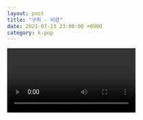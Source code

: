 ```yaml
---
layout: post
title: "구피 - 비련"
date: 2021-07-23 23:00:00 +0900
category: k-pop
---
```


<div class="video-container">
    <video id="player" class="video-js vjs-default-skin vjs-big-play-centered" data-json="/public/json/k-pop/구피 - 비련.json"></video>
</div>

```
```